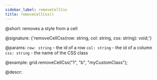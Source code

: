 ```yaml
---
sidebar_label: removeCellCss
title: removeCellCss()
---          
```


@short: removes a style from a cell

@signature: {'removeCellCss(row: string, col: string, css: string): void;'}

@params:
`row: string` - the id of a row
`col: string` - the id of a column
`css: string` - the name of the CSS class

@example:
grid.removeCellCss("1", "b", "myCustomClass");

@descr:

[comment]: # (@relatedapi: grid/api/grid_addcellcss_method.md)
